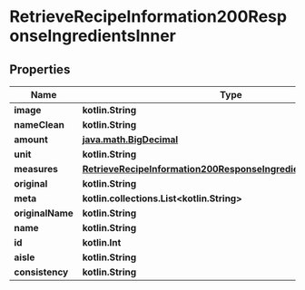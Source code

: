 
# RetrieveRecipeInformation200ResponseIngredientsInner

## Properties
Name | Type | Description | Notes
------------ | ------------- | ------------- | -------------
**image** | **kotlin.String** |  |  [optional]
**nameClean** | **kotlin.String** |  |  [optional]
**amount** | [**java.math.BigDecimal**](java.math.BigDecimal.md) |  |  [optional]
**unit** | **kotlin.String** |  |  [optional]
**measures** | [**RetrieveRecipeInformation200ResponseIngredientsInnerMeasures**](RetrieveRecipeInformation200ResponseIngredientsInnerMeasures.md) |  |  [optional]
**original** | **kotlin.String** |  |  [optional]
**meta** | **kotlin.collections.List&lt;kotlin.String&gt;** |  |  [optional]
**originalName** | **kotlin.String** |  |  [optional]
**name** | **kotlin.String** |  |  [optional]
**id** | **kotlin.Int** |  |  [optional]
**aisle** | **kotlin.String** |  |  [optional]
**consistency** | **kotlin.String** |  |  [optional]



